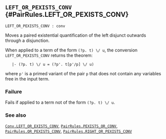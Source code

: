 ## `LEFT_OR_PEXISTS_CONV` {#PairRules.LEFT_OR_PEXISTS_CONV}


```
LEFT_OR_PEXISTS_CONV : conv
```



Moves a paired existential quantification of the left disjunct outwards
through a disjunction.


When applied to a term of the form `(?p. t) \/ u`, the conversion
`LEFT_OR_PEXISTS_CONV` returns the theorem:
    
       |- (?p. t) \/ u = (?p'. t[p'/p] \/ u)
    
where `p'` is a primed variant of the pair `p` that does not
contain any variables free in the input term.

### Failure

Fails if applied to a term not of the form `(?p. t) \/ u`.

### See also

[`Conv.LEFT_OR_EXISTS_CONV`](#Conv.LEFT_OR_EXISTS_CONV), [`PairRules.PEXISTS_OR_CONV`](#PairRules.PEXISTS_OR_CONV), [`PairRules.OR_PEXISTS_CONV`](#PairRules.OR_PEXISTS_CONV), [`PairRules.RIGHT_OR_PEXISTS_CONV`](#PairRules.RIGHT_OR_PEXISTS_CONV)


